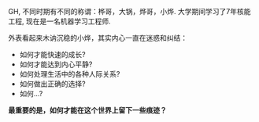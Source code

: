 GH, 不同时期有不同的称谓：桦哥，大锅，烨哥，小烨. 大学期间学习了7年核能工程, 现在是一名机器学习工程师.

外表看起来木讷沉稳的小烨，其实内心一直在迷惑和纠结：

- 如何才能快速的成长?
- 如何才能达到内心平静?
- 如何处理生活中的各种人际关系?
- 如何做出正确的选择?
- 如何...?

**最重要的是，如何才能在这个世界上留下一些痕迹？**
